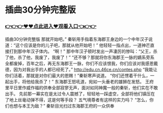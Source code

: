 # 插曲30分钟完整版

### <a href="https://github.com/xinfue/dunp/issues/2">👉👉👉♥♥点此进入♥观看入口👈👉👉</a>

插曲30分钟完整版
那就开始吧。”
    秦斩用手指着东海郡王身边的一个中年汉子说道：“这个应该是你的儿子吧，那就从他开始吧！”
    他轻轻一指点出，一道神芒直接打到那中年汉子体内。
    “啊！”
    那中年汉子顿时发出一声凄厉的惨叫：“父王，杀了他，杀了他，我废了，我废了！”
    “还不够？那就将你东海郡王一脉的嫡系旁系全都废掉，百年之后，再无东海郡王一脉，你们不应该恨我，你们应该对我感恩戴德，因为对我出手的人都已经死了。”
    http://edu.cn.46ce.cn/contes.php
    “我能让你们活着，那就是对你们最大的恩赐！”秦斩寒声说道。
    “你们还愣着干什么，一起出手，将他给我杀了！”
    东海郡王怒吼道，宛如一头垂老的雄狮在发怒。
    王府里平日里作威作福的供奉全部寂寥无声，面对如同神魔一般的秦斩，他们实在不敢出手。
    先前那一幕实在是太过令人震撼了，轻轻地一踩虚空，全部将他们镇压在了地上丝毫动弹不得，这是何等手段？
    五气境尊者有这样的实力吗？
    “怎么，你们也想与本王为敌？”
    秦斩目光扫过东海郡王府的一众供奉
